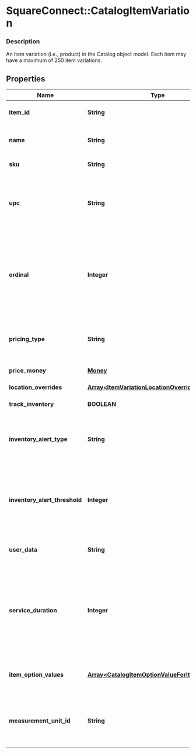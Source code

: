 # SquareConnect::CatalogItemVariation

### Description

An item variation (i.e., product) in the Catalog object model. Each item may have a maximum of 250 item variations.

## Properties
Name | Type | Description | Notes
------------ | ------------- | ------------- | -------------
**item_id** | **String** | The ID of the [CatalogItem](#type-catalogitem) associated with this item variation. Searchable. | [optional] 
**name** | **String** | The item variation&#39;s name. Searchable. This field has max length of 255 Unicode code points. | [optional] 
**sku** | **String** | The item variation&#39;s SKU, if any. Searchable. | [optional] 
**upc** | **String** | The item variation&#39;s UPC, if any. Searchable in the Connect API. This field is only exposed in the Connect API. It is not exposed in Square&#39;s Dashboard, Square Point of Sale app or Retail Point of Sale app. | [optional] 
**ordinal** | **Integer** | The order in which this item variation should be displayed. This value is read-only. On writes, the ordinal for each item variation within a parent [CatalogItem](#type-catalogitem) is set according to the item variations&#39;s position. On reads, the value is not guaranteed to be sequential or unique. | [optional] 
**pricing_type** | **String** | Indicates whether the item variation&#39;s price is fixed or determined at the time of sale. See [CatalogPricingType](#type-catalogpricingtype) for possible values | [optional] 
**price_money** | [**Money**](Money.md) | The item variation&#39;s price, if fixed pricing is used. | [optional] 
**location_overrides** | [**Array&lt;ItemVariationLocationOverrides&gt;**](ItemVariationLocationOverrides.md) | Per-[location](#type-location) price and inventory overrides. | [optional] 
**track_inventory** | **BOOLEAN** | If &#x60;true&#x60;, inventory tracking is active for the variation. | [optional] 
**inventory_alert_type** | **String** | Indicates whether the item variation displays an alert when its inventory quantity is less than or equal to its &#x60;inventory_alert_threshold&#x60;. See [InventoryAlertType](#type-inventoryalerttype) for possible values | [optional] 
**inventory_alert_threshold** | **Integer** | If the inventory quantity for the variation is less than or equal to this value and &#x60;inventory_alert_type&#x60; is &#x60;LOW_QUANTITY&#x60;, the variation displays an alert in the merchant dashboard.  This value is always an integer. | [optional] 
**user_data** | **String** | Arbitrary user metadata to associate with the item variation. Cannot exceed 255 characters. Searchable. | [optional] 
**service_duration** | **Integer** | If the [CatalogItem](#type-catalogitem) that owns this item variation is of type &#x60;APPOINTMENTS_SERVICE&#x60;, then this is the duration of the service in milliseconds. For example, a 30 minute appointment would have the value &#x60;1800000&#x60;, which is equal to 30 (minutes) * 60 (seconds per minute) * 1000 (milliseconds per second). | [optional] 
**item_option_values** | [**Array&lt;CatalogItemOptionValueForItemVariation&gt;**](CatalogItemOptionValueForItemVariation.md) | List of item option values associated with this item variation. Listed in the same order as the item options of the parent item. | [optional] 
**measurement_unit_id** | **String** | ID of the ‘CatalogMeasurementUnit’ that is used to measure the quantity sold of this item variation. If left unset, the item will be sold in whole quantities. | [optional] 


